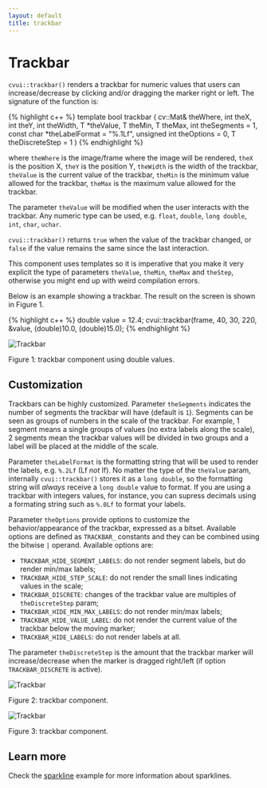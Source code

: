 ```yaml
---
layout: default
title: trackbar
---
```


# Trackbar

`cvui::trackbar()` renders a trackbar for numeric values that users can increase/decrease by clicking and/or dragging the marker right or left. The signature of the function is:

{% highlight c++ %}
template <typename T>
bool trackbar (
    cv::Mat& theWhere,
    int theX,
    int theY,
    int theWidth,
    T *theValue,
    T theMin,
    T theMax,
    int theSegments = 1,
    const char *theLabelFormat = "%.1Lf",
    unsigned int theOptions = 0,
    T theDiscreteStep = 1
)
{% endhighlight %}

where `theWhere` is the image/frame where the image will be rendered, `theX` is the position X, `theY` is the position Y, `theWidth` is the width of the trackbar, `theValue` is the current value of the trackbar, `theMin` is the minimum value allowed for the trackbar, `theMax` is the maximum value allowed for the trackbar.

The parameter `theValue`  will be modified when the user interacts with the trackbar. Any numeric type can be used, e.g. `float`, `double`, `long double`, `int`, `char`, `uchar`.

`cvui::trackbar()` returns `true` when the value of the trackbar changed, or `false` if the value remains the same since the last interaction.

<div class="notice--warning">This component uses templates  so it is imperative that you make it very explicit the type of parameters <code>theValue</code>, <code>theMin</code>, <code>theMax</code> and <code>theStep</code>,  otherwise you might end up with weird compilation errors.</div>

Below is an example showing a trackbar. The result on the screen is shown in Figure 1.

{% highlight c++ %}
double value = 12.4;
cvui::trackbar(frame, 40, 30, 220, &value, (double)10.0, (double)15.0);
{% endhighlight %}

![Trackbar](/img/trackbar.png)
<p class="img-caption">Figure 1: trackbar component using double values.</p>

## Customization

Trackbars can be highly customized. Parameter `theSegments` indicates the number of segments the trackbar will have (default is `1`). Segments can be seen as groups of numbers in the scale of the trackbar. For example, 1 segment means a single groups of values (no extra labels along the scale), 2 segments mean the trackbar values will be divided in two groups and a label will be placed at the middle of the scale.

Parameter `theLabelFormat` is the formatting string that will be used to render the labels, e.g. `%.2Lf` (Lf *not* lf). No matter the type of the `theValue` param, internally `cvui::trackbar()` stores it as a `long double`, so the formatting string will *always* receive a `long double` value to format. If you are using a trackbar with integers values, for instance, you can supress decimals using a formating string such as `%.0Lf` to format your labels.

Parameter `theOptions` provide options to customize the behavior/appearance of the trackbar, expressed as a bitset. Available options are defined as `TRACKBAR_` constants and they can be combined using the bitwise `|` operand. Available options are:
* `TRACKBAR_HIDE_SEGMENT_LABELS`: do not render segment labels, but do render min/max labels;
* `TRACKBAR_HIDE_STEP_SCALE`: do not render the small lines indicating values in the scale;
* `TRACKBAR_DISCRETE`: changes of the trackbar value are multiples of `theDiscreteStep` param;
* `TRACKBAR_HIDE_MIN_MAX_LABELS`: do not render min/max labels;
* `TRACKBAR_HIDE_VALUE_LABEL`: do not render the current value of the trackbar below the moving marker;
* `TRACKBAR_HIDE_LABELS`: do not render labels at all.

The parameter `theDiscreteStep` is the amount that the trackbar marker will increase/decrease when the marker is dragged right/left (if option `TRACKBAR_DISCRETE` is active).

![Trackbar](/img/trackbar.gif)
<p class="img-caption">Figure 2: trackbar component.</p>

![Trackbar](/img/trackbar-discrete.gif)
<p class="img-caption">Figure 3: trackbar component.</p>

## Learn more

Check the [sparkline](https://github.com/Dovyski/cvui/tree/master/example/src/sparkline) example for more information about sparklines.
